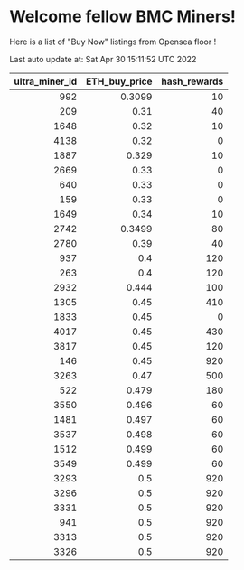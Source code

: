 # Welcome fellow BMC Miners!
Here is a list of "Buy Now" listings from Opensea floor !


Last auto update at: Sat Apr 30 15:11:52 UTC 2022


|   ultra_miner_id |   ETH_buy_price |   hash_rewards |
|-----------------:|----------------:|---------------:|
|              992 |          0.3099 |             10 |
|              209 |          0.31   |             40 |
|             1648 |          0.32   |             10 |
|             4138 |          0.32   |              0 |
|             1887 |          0.329  |             10 |
|             2669 |          0.33   |              0 |
|              640 |          0.33   |              0 |
|              159 |          0.33   |              0 |
|             1649 |          0.34   |             10 |
|             2742 |          0.3499 |             80 |
|             2780 |          0.39   |             40 |
|              937 |          0.4    |            120 |
|              263 |          0.4    |            120 |
|             2932 |          0.444  |            100 |
|             1305 |          0.45   |            410 |
|             1833 |          0.45   |              0 |
|             4017 |          0.45   |            430 |
|             3817 |          0.45   |            120 |
|              146 |          0.45   |            920 |
|             3263 |          0.47   |            500 |
|              522 |          0.479  |            180 |
|             3550 |          0.496  |             60 |
|             1481 |          0.497  |             60 |
|             3537 |          0.498  |             60 |
|             1512 |          0.499  |             60 |
|             3549 |          0.499  |             60 |
|             3293 |          0.5    |            920 |
|             3296 |          0.5    |            920 |
|             3331 |          0.5    |            920 |
|              941 |          0.5    |            920 |
|             3313 |          0.5    |            920 |
|             3326 |          0.5    |            920 |